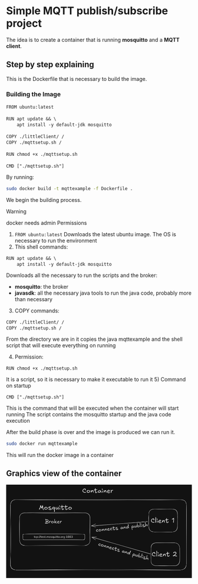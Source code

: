 # Simple MQTT publish/subscribe project

The idea is to create a container that is running **mosquitto** and a **MQTT client**.

## Step by step explaining

This is the Dockerfile that is necessary to build the image.
### Building the Image
``` docker
FROM ubuntu:latest

RUN apt update && \
    apt install -y default-jdk mosquitto

COPY ./littleClient/ /
COPY ./mqttsetup.sh /

RUN chmod +x ./mqttsetup.sh

CMD ["./mqttsetup.sh"]
```
By running:
```bash
sudo docker build -t mqttexample -f Dockerfile .
```
We begin the building process.
> [!WARNING]
> docker needs admin Permissions

1) `FROM ubuntu:latest` 
Downloads the latest ubuntu image. The OS is necessary to run the environment
2) This shell commands:
``` docker
RUN apt update && \
    apt install -y default-jdk mosquitto
```
Downloads all the necessary to run the scripts and the broker:
- **mosquitto**: the broker
- **javasdk**: all the necessary java tools to run the java code, probably more than necessary

3) COPY commands:
``` docker
COPY ./littleClient/ /
COPY ./mqttsetup.sh /
```
From the directory we are in it copies the java mqttexample and the shell script that will execute everything on running

4) Permission: 
```docker
RUN chmod +x ./mqttsetup.sh
```
It is a script, so it is necessary to make it executable to run it
5) Command on startup
```docker
CMD ["./mqttsetup.sh"]
```
This is the command that will be executed when the container will start running
The script contains the mosquitto startup and the java code execution

After the build phase is over and the image is produced we can run it.
```bash
sudo docker run mqttexample
```
This will run the docker image in a container

## Graphics view of the container
![alt text](./mqttDockerEx.png)
